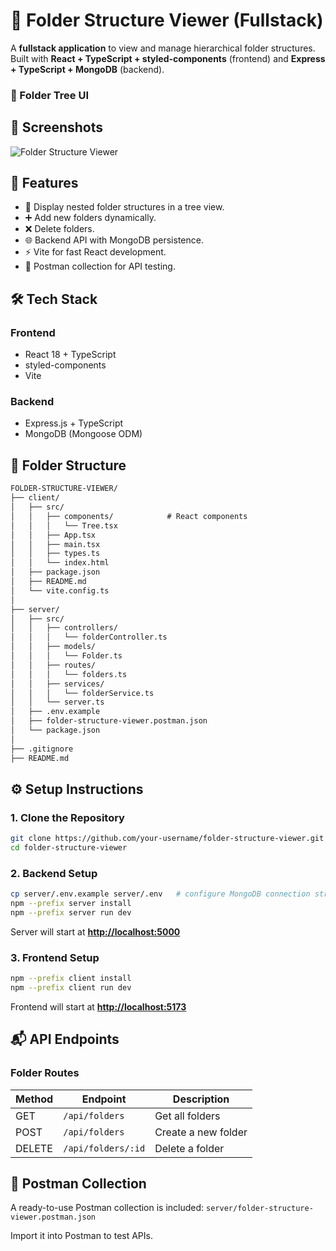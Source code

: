 # 📂 Folder Structure Viewer (Fullstack)

A **fullstack application** to view and manage hierarchical folder structures.
Built with **React + TypeScript + styled-components** (frontend) and **Express + TypeScript + MongoDB** (backend).

### 🌳 Folder Tree UI
## 📸 Screenshots
![Folder Structure Viewer](https://i.ibb.co.com/fzdMhyhF/cq-Wiah-Py-RF6-V04-Jm-MJUHz-A.jpg)

## 🚀 Features

* 📑 Display nested folder structures in a tree view.
* ➕ Add new folders dynamically.
* ❌ Delete folders.
* 🌐 Backend API with MongoDB persistence.
* ⚡ Vite for fast React development.
* 🔄 Postman collection for API testing.

## 🛠️ Tech Stack

### Frontend

* React 18 + TypeScript
* styled-components
* Vite

### Backend

* Express.js + TypeScript
* MongoDB (Mongoose ODM)

## 📂 Folder Structure

```markdown
FOLDER-STRUCTURE-VIEWER/
├── client/                        
│   ├── src/                       
│   │   ├── components/            # React components
│   │   │   └── Tree.tsx           
│   │   ├── App.tsx                
│   │   ├── main.tsx               
│   │   ├── types.ts               
│   │   └── index.html             
│   ├── package.json               
│   ├── README.md                  
│   └── vite.config.ts             
│
├── server/                        
│   ├── src/                       
│   │   ├── controllers/           
│   │   │   └── folderController.ts
│   │   ├── models/                
│   │   │   └── Folder.ts          
│   │   ├── routes/                
│   │   │   └── folders.ts         
│   │   ├── services/              
│   │   │   └── folderService.ts   
│   │   └── server.ts              
│   ├── .env.example               
│   ├── folder-structure-viewer.postman.json
│   └── package.json               
│
├── .gitignore                     
├── README.md                      
```

## ⚙️ Setup Instructions

### 1. Clone the Repository

```bash
git clone https://github.com/your-username/folder-structure-viewer.git
cd folder-structure-viewer
```

### 2. Backend Setup

```bash
cp server/.env.example server/.env   # configure MongoDB connection string
npm --prefix server install
npm --prefix server run dev
```

Server will start at **[http://localhost:5000](http://localhost:5000)**

### 3. Frontend Setup

```bash
npm --prefix client install
npm --prefix client run dev
```

Frontend will start at **[http://localhost:5173](http://localhost:5173)**

## 📬 API Endpoints

### Folder Routes

| Method | Endpoint           | Description         |
| ------ | ------------------ | ------------------- |
| GET    | `/api/folders`     | Get all folders     |
| POST   | `/api/folders`     | Create a new folder |
| DELETE | `/api/folders/:id` | Delete a folder     |

## 📑 Postman Collection

A ready-to-use Postman collection is included:
`server/folder-structure-viewer.postman.json`

Import it into Postman to test APIs.






